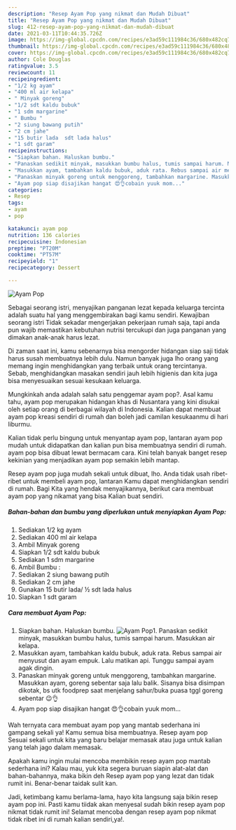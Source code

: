 ```yaml
---
description: "Resep Ayam Pop yang nikmat dan Mudah Dibuat"
title: "Resep Ayam Pop yang nikmat dan Mudah Dibuat"
slug: 412-resep-ayam-pop-yang-nikmat-dan-mudah-dibuat
date: 2021-03-11T10:44:35.726Z
image: https://img-global.cpcdn.com/recipes/e3ad59c111984c36/680x482cq70/ayam-pop-foto-resep-utama.jpg
thumbnail: https://img-global.cpcdn.com/recipes/e3ad59c111984c36/680x482cq70/ayam-pop-foto-resep-utama.jpg
cover: https://img-global.cpcdn.com/recipes/e3ad59c111984c36/680x482cq70/ayam-pop-foto-resep-utama.jpg
author: Cole Douglas
ratingvalue: 3.5
reviewcount: 11
recipeingredient:
- "1/2 kg ayam"
- "400 ml air kelapa"
- " Minyak goreng"
- "1/2 sdt kaldu bubuk"
- "1 sdm margarine"
- " Bumbu "
- "2 siung bawang putih"
- "2 cm jahe"
- "15 butir lada  sdt lada halus"
- "1 sdt garam"
recipeinstructions:
- "Siapkan bahan. Haluskan bumbu."
- "Panaskan sedikit minyak, masukkan bumbu halus, tumis sampai harum. Masukkan air kelapa."
- "Masukkan ayam, tambahkan kaldu bubuk, aduk rata. Rebus sampai air menyusut dan ayam empuk. Lalu matikan api. Tunggu sampai ayam agak dingin."
- "Panaskan minyak goreng untuk menggoreng, tambahkan margarine. Masukkan ayam, goreng sebentar saja lalu balik. Sisanya bisa disimpan dikotak, bs utk foodprep saat menjelang sahur/buka puasa tggl goreng sebentar 😉👌"
- "Ayam pop siap disajikan hangat 😍👌cobain yuuk mom..."
categories:
- Resep
tags:
- ayam
- pop

katakunci: ayam pop 
nutrition: 136 calories
recipecuisine: Indonesian
preptime: "PT20M"
cooktime: "PT57M"
recipeyield: "1"
recipecategory: Dessert

---
```



![Ayam Pop](https://img-global.cpcdn.com/recipes/e3ad59c111984c36/680x482cq70/ayam-pop-foto-resep-utama.jpg)

Sebagai seorang istri, menyajikan panganan lezat kepada keluarga tercinta adalah suatu hal yang menggembirakan bagi kamu sendiri. Kewajiban seorang istri Tidak sekadar mengerjakan pekerjaan rumah saja, tapi anda pun wajib memastikan kebutuhan nutrisi tercukupi dan juga panganan yang dimakan anak-anak harus lezat.

Di zaman  saat ini, kamu sebenarnya bisa mengorder hidangan siap saji tidak harus susah membuatnya lebih dulu. Namun banyak juga lho orang yang memang ingin menghidangkan yang terbaik untuk orang tercintanya. Sebab, menghidangkan masakan sendiri jauh lebih higienis dan kita juga bisa menyesuaikan sesuai kesukaan keluarga. 



Mungkinkah anda adalah salah satu penggemar ayam pop?. Asal kamu tahu, ayam pop merupakan hidangan khas di Nusantara yang kini disukai oleh setiap orang di berbagai wilayah di Indonesia. Kalian dapat membuat ayam pop kreasi sendiri di rumah dan boleh jadi camilan kesukaanmu di hari liburmu.

Kalian tidak perlu bingung untuk menyantap ayam pop, lantaran ayam pop mudah untuk didapatkan dan kalian pun bisa membuatnya sendiri di rumah. ayam pop bisa dibuat lewat bermacam cara. Kini telah banyak banget resep kekinian yang menjadikan ayam pop semakin lebih mantap.

Resep ayam pop juga mudah sekali untuk dibuat, lho. Anda tidak usah ribet-ribet untuk membeli ayam pop, lantaran Kamu dapat menghidangkan sendiri di rumah. Bagi Kita yang hendak menyajikannya, berikut cara membuat ayam pop yang nikamat yang bisa Kalian buat sendiri.

<!--inarticleads1-->

##### Bahan-bahan dan bumbu yang diperlukan untuk menyiapkan Ayam Pop:

1. Sediakan 1/2 kg ayam
1. Sediakan 400 ml air kelapa
1. Ambil  Minyak goreng
1. Siapkan 1/2 sdt kaldu bubuk
1. Sediakan 1 sdm margarine
1. Ambil  Bumbu :
1. Sediakan 2 siung bawang putih
1. Sediakan 2 cm jahe
1. Gunakan 15 butir lada/ ½ sdt lada halus
1. Siapkan 1 sdt garam




<!--inarticleads2-->

##### Cara membuat Ayam Pop:

1. Siapkan bahan. Haluskan bumbu.
<img src="https://img-global.cpcdn.com/steps/6c179c99742e9937/160x128cq70/ayam-pop-langkah-memasak-1-foto.jpg" alt="Ayam Pop">1. Panaskan sedikit minyak, masukkan bumbu halus, tumis sampai harum. Masukkan air kelapa.
1. Masukkan ayam, tambahkan kaldu bubuk, aduk rata. Rebus sampai air menyusut dan ayam empuk. Lalu matikan api. Tunggu sampai ayam agak dingin.
1. Panaskan minyak goreng untuk menggoreng, tambahkan margarine. Masukkan ayam, goreng sebentar saja lalu balik. Sisanya bisa disimpan dikotak, bs utk foodprep saat menjelang sahur/buka puasa tggl goreng sebentar 😉👌
1. Ayam pop siap disajikan hangat 😍👌cobain yuuk mom...




Wah ternyata cara membuat ayam pop yang mantab sederhana ini gampang sekali ya! Kamu semua bisa membuatnya. Resep ayam pop Sesuai sekali untuk kita yang baru belajar memasak atau juga untuk kalian yang telah jago dalam memasak.

Apakah kamu ingin mulai mencoba membikin resep ayam pop mantab sederhana ini? Kalau mau, yuk kita segera buruan siapin alat-alat dan bahan-bahannya, maka bikin deh Resep ayam pop yang lezat dan tidak rumit ini. Benar-benar taidak sulit kan. 

Jadi, ketimbang kamu berlama-lama, hayo kita langsung saja bikin resep ayam pop ini. Pasti kamu tiidak akan menyesal sudah bikin resep ayam pop nikmat tidak rumit ini! Selamat mencoba dengan resep ayam pop nikmat tidak ribet ini di rumah kalian sendiri,ya!.

